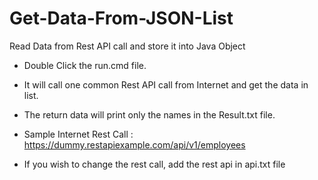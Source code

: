# Get-Data-From-JSON-List
Read Data from Rest API call and store it into Java Object


* Double Click the run.cmd file. 
* It will call one common Rest API call from Internet and get the data in list.
* The return data will print only the names in the Result.txt file.

* Sample Internet Rest Call :
https://dummy.restapiexample.com/api/v1/employees

* If you wish to change the rest call, add the rest api in api.txt file
